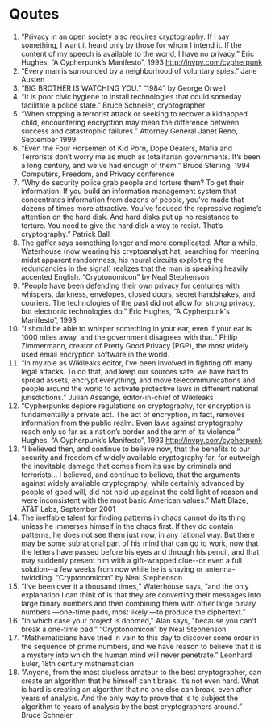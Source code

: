 # Qoutes

1. “Privacy in an open society also requires cryptography. If I say something, I want it heard only by those for whom I intend it. If the content of my speech is available to the world, I have no privacy.” Eric Hughes, “A Cypherpunk’s Manifesto”, 1993 http://invpy.com/cypherpunk
2. “Every man is surrounded by a neighborhood of voluntary spies.” Jane Austen
3. “BIG BROTHER IS WATCHING YOU.” “1984” by George Orwell
4. “It is poor civic hygiene to install technologies that could someday facilitate a police state.” Bruce Schneier, cryptographer
5. “When stopping a terrorist attack or seeking to recover a kidnapped child, encountering encryption may mean the difference between success and catastrophic failures.” Attorney General Janet Reno, September 1999
6. “Even the Four Horsemen of Kid Porn, Dope Dealers, Mafia and Terrorists don’t worry me as much as totalitarian governments. It’s been a long century, and we've had enough of them.” Bruce Sterling, 1994 Computers, Freedom, and Privacy conference
7. “Why do security police grab people and torture them? To get their information. If you build an information management system that concentrates information from dozens of people, you’ve made that dozens of times more attractive. You’ve focused the repressive regime’s attention on the hard disk. And hard disks put up no resistance to torture. You need to give the hard disk a way to resist. That’s cryptography.” Patrick Ball
8. The gaffer says something longer and more complicated. After a while, Waterhouse (now wearing his cryptoanalyst hat, searching for meaning midst apparent randomness, his neural circuits exploiting the redundancies in the signal) realizes that the man is speaking heavily accented English. “Cryptonomicon” by Neal Stephenson
9. “People have been defending their own privacy for centuries with whispers, darkness, envelopes, closed doors, secret handshakes, and couriers. The technologies of the past did not allow for strong privacy, but electronic technologies do.” Eric Hughes, “A Cypherpunk's Manifesto”, 1993
10. “I should be able to whisper something in your ear, even if your ear is 1000 miles away, and the government disagrees with that.” Philip Zimmermann, creator of Pretty Good Privacy (PGP), the most widely used email encryption software in the world.
11. “In my role as Wikileaks editor, I've been involved in fighting off many legal attacks. To do that, and keep our sources safe, we have had to spread assets, encrypt everything, and move telecommunications and people around the world to activate protective laws in different national jurisdictions.” Julian Assange, editor-in-chief of Wikileaks
12. “Cypherpunks deplore regulations on cryptography, for encryption is fundamentally a private act. The act of encryption, in fact, removes information from the public realm. Even laws against cryptography reach only so far as a nation’s border and the arm of its violence.”  Hughes, “A Cypherpunk’s Manifesto”, 1993 http://invpy.com/cypherpunk
13. “I believed then, and continue to believe now, that the benefits to our security and freedom of widely available cryptography far, far outweigh the inevitable damage that comes from its use by criminals and terrorists... I believed, and continue to believe, that the arguments against widely available cryptography, while certainly advanced by people of good will, did not hold up against the cold light of reason and were inconsistent with the most basic American values.” Matt Blaze, AT&T Labs, September 2001
14. The ineffable talent for finding patterns in chaos cannot do its thing unless he immerses himself in the chaos first. If they do contain patterns, he does not see them just now, in any rational way. But there may be some subrational part of his mind that can go to work, now that the letters have passed before his eyes and through his pencil, and that may suddenly present him with a gift-wrapped clue--or even a full solution--a few weeks from now while he is shaving or antenna-twiddling. “Cryptonomicon” by Neal Stephenson
15. “I’ve been over it a thousand times,” Waterhouse says, “and the only explanation I can think of is that they are converting their messages into large binary numbers and then combining them with other large binary numbers —one-time pads, most likely —to produce the ciphertext.”
16. “In which case your project is doomed," Alan says, "because you can't break a one-time pad.” “Cryptonomicon” by Neal Stephenson
17. “Mathematicians have tried in vain to this day to discover some order in the sequence of prime numbers, and we have reason to believe that it is a mystery into which the human mind will never penetrate.” Leonhard Euler, 18th century mathematician
20. “Anyone, from the most clueless amateur to the best cryptographer, can create an algorithm that he himself can’t break. It’s not even hard. What is hard is creating an algorithm that no one else can break, even after years of analysis. And the only way to prove that is to subject the algorithm to years of analysis by the best cryptographers around.” Bruce Schneier
